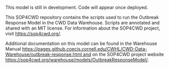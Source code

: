 This model is still in development. Code will appear once deployed.

This SOP4CWD repository contains the scripts used to run the Outbreak Response Model in the CWD Data Warehouse. Scripts are annotated and shared with an MIT license. For information about the SOP4CWD project, visit https://sop4cwd.org/.

Additional documentation on this model can be found in the Warehouse Manual https://pages.github.coecis.cornell.edu/CWHL/CWD-Data-Warehouse/outbreak-response.html and on the SOP4CWD project website https://sop4cwd.org/warehouse/models/OutbreakResponseModel/.
